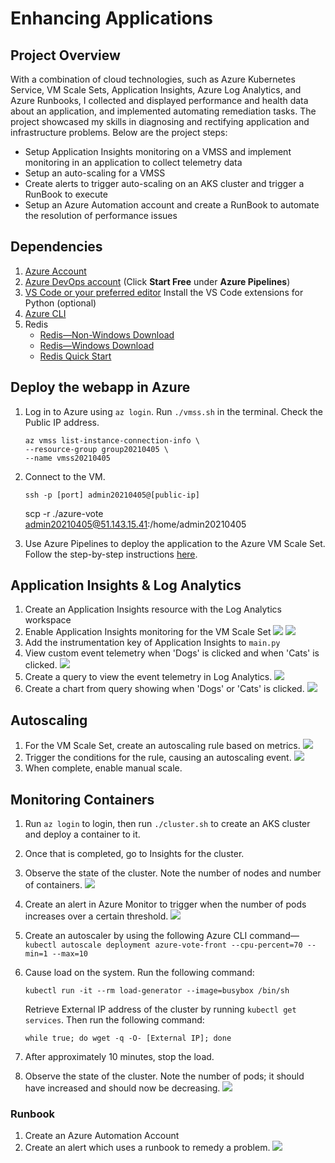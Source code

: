 # Enhancing Applications

## Project Overview
With a combination of cloud technologies, such as Azure Kubernetes Service, VM Scale Sets, Application Insights, Azure Log Analytics, and Azure Runbooks, I collected and displayed performance and health data about an application, and implemented automating remediation tasks. The project showcased my skills in diagnosing and rectifying application and infrastructure problems. Below are the project steps:
- Setup Application Insights monitoring on a VMSS and implement monitoring in an application to collect telemetry data
- Setup an auto-scaling for a VMSS
- Create alerts to trigger auto-scaling on an AKS cluster and trigger a RunBook to execute
- Setup an Azure Automation account and create a RunBook to automate the resolution of performance issues

## Dependencies
1. [Azure Account](https://azure.microsoft.com/en-us/free/)
2. [Azure DevOps account](https://azure.microsoft.com/en-us/pricing/details/devops/azure-devops-services/) (Click **Start Free** under **Azure Pipelines**)
3. [VS Code or your preferred editor](https://code.visualstudio.com/Download) Install the VS Code extensions for Python (optional)
4. [Azure CLI](https://docs.microsoft.com/en-us/cli/azure/install-azure-cli?view=azure-cli-latest)
5. Redis
   - [Redis—Non-Windows Download](https://redis.io/download)
   - [Redis—Windows Download](https://riptutorial.com/redis/example/29962/installing-and-running-redis-server-on-windows)
   - [Redis Quick Start](https://redis.io/topics/quickstart)

## Deploy the webapp in Azure
1. Log in to Azure using `az login`. Run `./vmss.sh` in the terminal. Check the Public IP address. 
   ```
   az vmss list-instance-connection-info \
   --resource-group group20210405 \
   --name vmss20210405
   ```
2. Connect to the VM. 
   ```
   ssh -p [port] admin20210405@[public-ip]
   ```

   scp -r ./azure-vote admin20210405@51.143.15.41:/home/admin20210405
3. Use Azure Pipelines to deploy the application to the Azure VM Scale Set. Follow the step-by-step instructions [here](azure-pipelines-instructions.md).

## Application Insights & Log Analytics
1. Create an Application Insights resource with the Log Analytics workspace
2. Enable Application Insights monitoring for the VM Scale Set
![](submission-screenshots/application-insights/vmss20210405_1.png)
![](submission-screenshots/application-insights/vmss20210405_2.png)
3. Add the instrumentation key of Application Insights to `main.py` 
5. View custom event telemetry when 'Dogs' is clicked and when 'Cats' is clicked.
![](submission-screenshots/application-insights/event.png)
6. Create a query to view the event telemetry in Log Analytics.
![](submission-screenshots/application-insights/trace_query_result.png)
7. Create a chart from query showing when 'Dogs' or 'Cats' is clicked.
![](submission-screenshots/application-insights/trace_query_chart.png)

## Autoscaling
1. For the VM Scale Set, create an autoscaling rule based on metrics.
![](submission-screenshots/autoscaling-vmss/scaling_rule.png)
2. Trigger the conditions for the rule, causing an autoscaling event.
![](submission-screenshots/autoscaling-vmss/new_instance.png)
3. When complete, enable manual scale.

## Monitoring Containers
1. Run `az login` to login, then run `./cluster.sh` to create an AKS cluster and deploy a container to it.
2. Once that is completed, go to Insights for the cluster.
3. Observe the state of the cluster. Note the number of nodes and number of containers.
![](submission-screenshots/kubernetes-cluster/cluster_state.png)
4. Create an alert in Azure Monitor to trigger when the number of pods increases over a certain threshold.
![](submission-screenshots/kubernetes-cluster/alert_rule.png)
5. Create an autoscaler by using the following Azure CLI command—`kubectl autoscale deployment azure-vote-front --cpu-percent=70 --min=1 --max=10`
6. Cause load on the system. Run the following command:
   ```
   kubectl run -it --rm load-generator --image=busybox /bin/sh
   ```
   Retrieve External IP address of the cluster by running `kubectl get services`. Then run the following command:

   ```
   while true; do wget -q -O- [External IP]; done
   ```
7. After approximately 10 minutes, stop the load.
8. Observe the state of the cluster. Note the number of pods; it should have increased and should now be decreasing.
![](submission-screenshots/kubernetes-cluster/cluter_state_after_scaling.png)

### Runbook
1. Create an Azure Automation Account
2. Create an alert which uses a runbook to remedy a problem.
![](submission-screenshots/runbook/alert_config_4.png)


